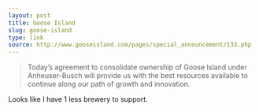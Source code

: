 ```yaml
---
layout: post
title: Goose Island
slug: goose-island
type: link
source: http://www.gooseisland.com/pages/special_announcement/133.php
---
```


>Today’s agreement to consolidate ownership of Goose Island under Anheuser-Busch will provide us with the best resources available to continue along our path of growth and innovation.

Looks like I have 1 less brewery to support.